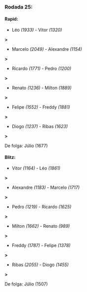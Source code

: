 ### Rodada 25:

#### Rapid:

* Léo *(1933)*     -     Vitor *(1320)*

 **>** 
* Marcelo *(2049)*     -     Alexandre *(1154)*

 **>** 
* Ricardo *(1771)*     -     Pedro *(1200)*

 **>** 
* Renato *(1236)*     -     Milton *(1889)*

 **>** 
* Felipe *(1552)*     -     Freddy *(1881)*

 **>** 
* Diogo *(1237)*     -     Ribas *(1623)*

 **>** 

De folga: Júlio (1677)

#### Blitz:

* Vitor *(1164)*     -     Léo *(1861)*

 **>** 
* Alexandre *(1183)*     -     Marcelo *(1717)*

 **>** 
* Pedro *(1219)*     -     Ricardo *(1625)*

 **>** 
* Milton *(1662)*     -     Renato *(989)*

 **>** 
* Freddy *(1787)*     -     Felipe *(1378)*

 **>** 
* Ribas *(2055)*     -     Diogo *(1455)*

 **>** 

De folga: Júlio (1507)


